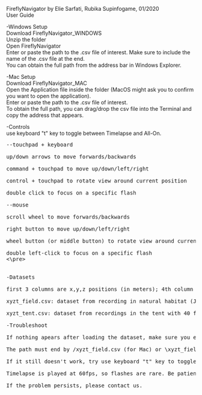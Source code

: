 FireflyNavigator by Elie Sarfati, Rubika Supinfogame, 01/2020 
<br>User Guide

-Windows Setup
<br>Download FireflyNavigator_WINDOWS
<br>Unzip the folder
<br>Open FireflyNavigator
<br>Enter or paste the path to the .csv file of interest. Make sure to include the name of the .csv file at the end. 
<br>You can obtain the full path from the address bar in Windows Explorer.

-Mac Setup
<br>Download FireflyNavigator_MAC
<br>Open the Application file inside the folder (MacOS might ask you to confirm you want to open the application).
<br>Enter or paste the path to the .csv file of interest. 
<br>To obtain the full path, you can drag/drop the csv file into the Terminal and copy the address that appears.

-Controls
<br>use keyboard "t" key to toggle between Timelapse and All-On.

<pre>
--touchpad + keyboard
	<br>up/down arrows to move forwards/backwards
	<br>command + touchpad to move up/down/left/right
	<br>control + touchpad to rotate view around current position
	<br>double click to focus on a specific flash

--mouse
	<br>scroll wheel to move forwards/backwards
	<br>right button to move up/down/left/right
	<br>wheel button (or middle button) to rotate view around current position
	<br>double left-click to focus on a specific flash
<\pre>


-Datasets
<br>first 3 columns are x,y,z positions (in meters); 4th column is time, expressed as frame number
<br>xyzt_field.csv: dataset from recording in natural habitat (June 5th, 2019, 30fps)
<br>xyzt_tent.csv: dataset from recordings in the tent with 40 fireflies in it (June 2nd, 2019, 60fps)

-Troubleshoot
<br>If nothing apears after loading the dataset, make sure you entered the path to the .csv file properly. 
<br>The path must end by /xyzt_field.csv (for Mac) or \xyzt_field.csv (for Windows).
<br>If it still doesn't work, try use keyboard "t" key to toggle between Timelapse and All-On. 
<br>Timelapse is played at 60fps, so flashes are rare. Be patient!
<br>If the problem persists, please contact us.
